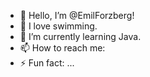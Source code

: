 - 👋 Hello, I’m @EmilForzberg!
- 👀 I love swimming. 
- 🌱 I’m currently learning Java.
- 📫 How to reach me: 
- ⚡ Fun fact: ...

<!---
EmilForzberg/EmilForzberg is a ✨ special ✨ repository because its `README.md` (this file) appears on your GitHub profile.
You can click the Preview link to take a look at your changes.
--->

